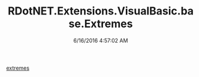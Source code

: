 ﻿---
title: RDotNET.Extensions.VisualBasic.base.Extremes
date: 6/16/2016 4:57:02 AM
---

[extremes](T-RDotNET.Extensions.VisualBasic.base.Extremes.extremes.html)
